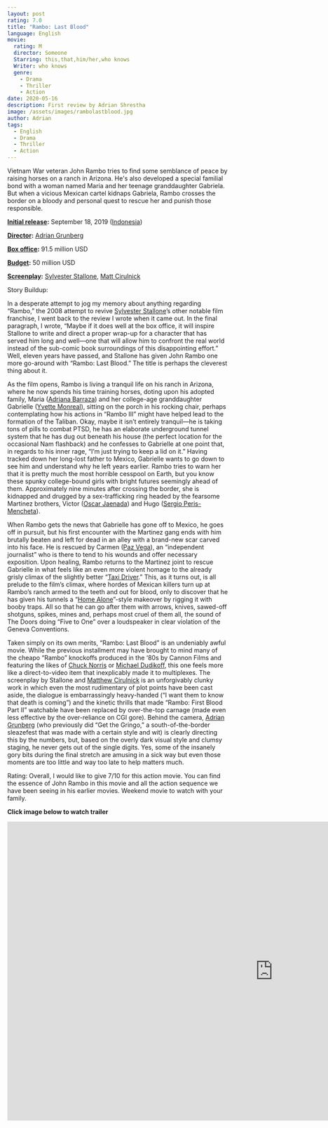 ```yaml
---
layout: post
rating: 7.0
title: "Rambo: Last Blood"
language: English
movie:
  rating: M
  director: Someone
  Starring: this,that,him/her,who knows
  Writer: who knows
  genre: 
    - Drama
    - Thriller
    - Action
date: 2020-05-16
description: First review by Adrian Shrestha	
image: /assets/images/rambolastblood.jpg
author: Adrian
tags:
  - English
  - Drama
  - Thriller
  - Action
---
```


Vietnam War veteran John Rambo tries to find some semblance of peace by raising horses on a ranch in Arizona. He's also developed a special familial bond with a woman named Maria and her teenage granddaughter Gabriela. But when a vicious Mexican cartel kidnaps Gabriela, Rambo crosses the border on a bloody and personal quest to rescue her and punish those responsible.

**[Initial release](https://www.google.com/search?rlz=1C5CHFA_enUS897US897&sxsrf=ALeKk004lqVNsElKT1l43bPxaqSFo0TNcQ:1589668497890&q=rambo:+last+blood+initial+release&stick=H4sIAAAAAAAAAOPgE-LWz9U3MDTMMTQzqdAyy0620k_LzMkFE1aZeZklmYk5CiUZqYklRZnJQGZRanpmfh6YkZOaWJyqkJJYkrqIVbEoMTcp30ohJ7G4RCEpJz8_RQGmGaoQAJSo-15rAAAA&sa=X&ved=2ahUKEwiw8IHRuLnpAhWnl-AKHTwjDDEQ6BMoADAregQIEhAC):** September 18, 2019 ([Indonesia](https://www.google.com/search?rlz=1C5CHFA_enUS897US897&sxsrf=ALeKk004lqVNsElKT1l43bPxaqSFo0TNcQ:1589668497890&q=Indonesia&stick=H4sIAAAAAAAAAOPgE-LWz9U3MDTMMTQzqVDiAHGMiyrztMyyk6300zJzcsGEVWZeZklmYo5CSUZqYklRZjKQWZSanpmfB2bkpCYWpyqkJJakLmLl9MxLyc9LLc5M3MHKCABHs095YAAAAA&sa=X&ved=2ahUKEwiw8IHRuLnpAhWnl-AKHTwjDDEQmxMoATAregQIEhAD))

**[Director](https://www.google.com/search?rlz=1C5CHFA_enUS897US897&sxsrf=ALeKk004lqVNsElKT1l43bPxaqSFo0TNcQ:1589668497890&q=rambo:+last+blood+director&stick=H4sIAAAAAAAAAOPgE-LWz9U3MDTMMTQzqdASy0620k_LzMkFE1YpmUWpySX5RYtYpYoSc5PyrRRyEotLFJJy8vNTFGCSAEvUyplEAAAA&sa=X&ved=2ahUKEwiw8IHRuLnpAhWnl-AKHTwjDDEQ6BMoADAsegQIExAC):** [Adrian Grunberg](https://www.google.com/search?rlz=1C5CHFA_enUS897US897&sxsrf=ALeKk004lqVNsElKT1l43bPxaqSFo0TNcQ:1589668497890&q=Adrian+Grunberg&stick=H4sIAAAAAAAAAOPgE-LWz9U3MDTMMTQzqVDiAnHSK5Iqyk21xLKTrfTTMnNywYRVSmZRanJJftEiVn7HlKLMxDwF96LSvKTUovQdrIwAlhyZyEgAAAA&sa=X&ved=2ahUKEwiw8IHRuLnpAhWnl-AKHTwjDDEQmxMoATAsegQIExAD)

**[Box office](https://www.google.com/search?rlz=1C5CHFA_enUS897US897&sxsrf=ALeKk004lqVNsElKT1l43bPxaqSFo0TNcQ:1589668497890&q=rambo:+last+blood+box+office&stick=H4sIAAAAAAAAAOPgE-LWz9U3MDTMMTQzqdCSzyi30k_Oz8lJTS7JzM_TT8vMyS22SsqvUMhPS8tMTl3EKlOUmJuUb6WQk1hcopCUk5-fooCQBgAQAofqTwAAAA&sa=X&ved=2ahUKEwiw8IHRuLnpAhWnl-AKHTwjDDEQ6BMoADAtegQIFBAC):** 91.5 million USD

**[Budget](https://www.google.com/search?rlz=1C5CHFA_enUS897US897&sxsrf=ALeKk004lqVNsElKT1l43bPxaqSFo0TNcQ:1589668497890&q=rambo:+last+blood+budget&stick=H4sIAAAAAAAAAOPgE-LWz9U3MDTMMTQzqdCSzii30k_Oz8lJTS7JzM_TT8vMyS22SipNSU8tWcQqUZSYm5RvpZCTWFyikJSTn5-iAJECAEysAbFHAAAA&sa=X&ved=2ahUKEwiw8IHRuLnpAhWnl-AKHTwjDDEQ6BMoADAuegQIFRAC):** 50 million USD

**[Screenplay](https://www.google.com/search?rlz=1C5CHFA_enUS897US897&sxsrf=ALeKk004lqVNsElKT1l43bPxaqSFo0TNcQ:1589668497890&q=rambo:+last+blood+screenplay&stick=H4sIAAAAAAAAAOPgE-LWz9U3MDTMMTQzqdCSyE620k_LzMkFE1bFyUWpqXkFOYmVi1hlihJzk_KtFHISi0sUknLy81MUENIAmwLLakgAAAA&sa=X&ved=2ahUKEwiw8IHRuLnpAhWnl-AKHTwjDDEQ6BMoADAvegQIFhAC):** [Sylvester Stallone](https://www.google.com/search?rlz=1C5CHFA_enUS897US897&sxsrf=ALeKk004lqVNsElKT1l43bPxaqSFo0TNcQ:1589668497890&q=Sylvester+Stallone&stick=H4sIAAAAAAAAAOPgE-LWz9U3MDTMMTQzqVDiAHHS84wNtCSyk6300zJzcsGEVXFyUWpqXkFOYuUiVqHgypyy1OKS1CKF4JLEnJz8vNQdrIwA14OhpksAAAA&sa=X&ved=2ahUKEwiw8IHRuLnpAhWnl-AKHTwjDDEQmxMoATAvegQIFhAD), [Matt Cirulnick](https://www.google.com/search?rlz=1C5CHFA_enUS897US897&sxsrf=ALeKk004lqVNsElKT1l43bPxaqSFo0TNcQ:1589668497890&q=Matt+Cirulnick&stick=H4sIAAAAAAAAAOPgE-LWz9U3MDTMMTQzqVDiAnEqTaqyciq0JLKTrfTTMnNywYRVcXJRampeQU5i5SJWPt_EkhIF58yi0py8zOTsHayMACHzJ15JAAAA&sa=X&ved=2ahUKEwiw8IHRuLnpAhWnl-AKHTwjDDEQmxMoAjAvegQIFhAE)

Story Buildup:

In a desperate attempt to jog my memory about anything regarding “Rambo,” the 2008 attempt to revive [Sylvester Stallone](https://www.rogerebert.com/cast-and-crew/sylvester-stallone)’s other notable film franchise, I went back to the review I wrote when it came out. In the final paragraph, I wrote, “Maybe if it does well at the box office, it will inspire Stallone to write and direct a proper wrap-up for a character that has served him long and well—one that will allow him to confront the real world instead of the sub-comic book surroundings of this disappointing effort.” Well, eleven years have passed, and Stallone has given John Rambo one more go-around with “Rambo: Last Blood.” The title is perhaps the cleverest thing about it.

As the film opens, Rambo is living a tranquil life on his ranch in Arizona, where he now spends his time training horses, doting upon his adopted family, Maria ([Adriana Barraza](https://www.rogerebert.com/cast-and-crew/adriana-barraza)) and her college-age granddaughter Gabrielle ([Yvette Monreal](https://www.rogerebert.com/cast-and-crew/yvette-monreal)), sitting on the porch in his rocking chair, perhaps contemplating how his actions in “Rambo III” might have helped lead to the formation of the Taliban. Okay, maybe it isn’t entirely tranquil—he is taking tons of pills to combat PTSD, he has an elaborate underground tunnel system that he has dug out beneath his house (the perfect location for the occasional Nam flashback) and he confesses to Gabrielle at one point that, in regards to his inner rage, “I’m just trying to keep a lid on it.” Having tracked down her long-lost father to Mexico, Gabrielle wants to go down to see him and understand why he left years earlier. Rambo tries to warn her that it is pretty much the most horrible cesspool on Earth, but you know these spunky college-bound girls with bright futures seemingly ahead of them. Approximately nine minutes after crossing the border, she is kidnapped and drugged by a sex-trafficking ring headed by the fearsome Martinez brothers, Victor ([Oscar Jaenada](https://www.rogerebert.com/cast-and-crew/oscar-jaenada)) and Hugo ([Sergio Peris-Mencheta](https://www.rogerebert.com/cast-and-crew/sergio-peris-mencheta)).

When Rambo gets the news that Gabrielle has gone off to Mexico, he goes off in pursuit, but his first encounter with the Martinez gang ends with him brutally beaten and left for dead in an alley with a brand-new scar carved into his face. He is rescued by Carmen ([Paz Vega](https://www.rogerebert.com/cast-and-crew/paz-vega)), an “independent journalist” who is there to tend to his wounds and offer necessary exposition. Upon healing, Rambo returns to the Martinez joint to rescue Gabrielle in what feels like an even more violent homage to the already grisly climax of the slightly better “[Taxi Driver](https://www.rogerebert.com/reviews/great-movie-taxi-driver-1976).” This, as it turns out, is all prelude to the film’s climax, where hordes of Mexican killers turn up at Rambo’s ranch armed to the teeth and out for blood, only to discover that he has given his tunnels a “[Home Alone](https://www.rogerebert.com/reviews/home-alone-1990)”-style makeover by rigging it with booby traps. All so that he can go after them with arrows, knives, sawed-off shotguns, spikes, mines and, perhaps most cruel of them all, the sound of The Doors doing “Five to One” over a loudspeaker in clear violation of the Geneva Conventions.

Taken simply on its own merits, “Rambo: Last Blood” is an undeniably awful movie. While the previous installment may have brought to mind many of the cheapo “Rambo” knockoffs produced in the ‘80s by Cannon Films and featuring the likes of [Chuck Norris](https://www.rogerebert.com/cast-and-crew/chuck-norris) or [Michael Dudikoff](https://www.rogerebert.com/cast-and-crew/michael-dudikoff), this one feels more like a direct-to-video item that inexplicably made it to multiplexes. The screenplay by Stallone and [Matthew Cirulnick](https://www.rogerebert.com/cast-and-crew/matthew-cirulnick) is an unforgivably clunky work in which even the most rudimentary of plot points have been cast aside, the dialogue is embarrassingly heavy-handed (“I want them to know that death is coming”) and the kinetic thrills that made “Rambo: First Blood Part II” watchable have been replaced by over-the-top carnage (made even less effective by the over-reliance on CGI gore). Behind the camera, [Adrian Grunberg](https://www.rogerebert.com/cast-and-crew/adrian-grunberg) (who previously did “Get the Gringo,” a south-of-the-border sleazefest that was made with a certain style and wit) is clearly directing this by the numbers, but, based on the overly dark visual style and clumsy staging, he never gets out of the single digits. Yes, some of the insanely gory bits during the final stretch are amusing in a sick way but even those moments are too little and way too late to help matters much.

Rating: Overall, I would like to give 7/10 for this action movie. You can find the essence of John Rambo in this movie and all the action sequence we have been seeing in his earlier movies. Weekend movie to watch with your family. 

******Click image below to watch trailer******

<iframe width="1211" height="681" src="https://www.youtube.com/embed/km_L0v3C0ms" frameborder="0" allow="accelerometer; autoplay; encrypted-media; gyroscope; picture-in-picture" allowfullscreen></iframe>

